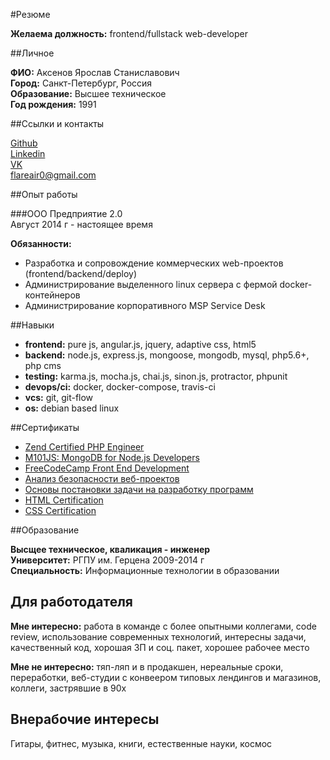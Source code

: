 #Резюме

**Желаема должность:** frontend/fullstack web-developer

##Личное

**ФИО:** Аксенов Ярослав Станиславович  
**Город:** Санкт-Петербург, Россия  
**Образование:** Высшее техническое  
**Год рождения:** 1991

##Ссылки и контакты

[Github](https://github.com/flareair/)  
[Linkedin](https://www.linkedin.com/in/axenov-yaroslav-65165075)  
[VK](https://vk.com/yarapryanik)  
flareair0@gmail.com

##Опыт работы

###ООО Предприятие 2.0  
Август 2014 г - настоящее время  

**Обязанности:**

- Разработка и сопровождение коммерческих web-проектов (frontend/backend/deploy)
- Администрирование выделенного linux сервера с фермой docker-контейнеров
- Администрирование корпоративного MSP Service Desk

##Навыки

- **frontend:** pure js, angular.js, jquery, adaptive css, html5  
- **backend:** node.js, express.js, mongoose, mongodb, mysql, php5.6+, php cms  
- **testing:** karma.js, mocha.js, chai.js, sinon.js, protractor, phpunit  
- **devops/ci:** docker, docker-compose, travis-ci  
- **vcs:** git, git-flow  
- **os:** debian based linux  

##Cертификаты

- [Zend Certified PHP Engineer](http://www.zend.com/en/yellow-pages/ZEND027838)
- [M101JS: MongoDB for Node.js Developers](https://university.mongodb.com/course_completion/11c8fba976934623b8c599c494b3e84f)
- [FreeCodeCamp Front End Development](https://www.freecodecamp.com/flareair/front-end-certification)
- [Анализ безопасности веб-проектов](https://stepic.org/certificate/edae0f0025b033b43308a6ac45b7ebeb0f0eb8e8.pdf)
- [Основы постановки задачи на разработку программ](https://stepic.org/certificate/8fbb4bffc8414dbe4abfabfae282b54e058fd0dc.pdf)
- [HTML Certification](https://certification.mail.ru/certificates/44dd13e6-7784-49d3-8c79-fae58617d989/)
- [CSS Certification](https://certification.mail.ru/certificates/5dcab38b-e9ab-4323-87e4-50ca4f4ce178/)


##Образование

**Высщее техническое, кваликация - инженер**  
**Университет:** РГПУ им. Герцена 2009-2014 г  
**Специальность:** Информационные технологии в образовании  

## Для работодателя

**Мне интересно:** работа в команде с более опытными коллегами, code review, использование современных технологий, интересны задачи, качественный код, хорошая ЗП и соц. пакет, хорошее рабочее место  

**Мне не интересно:** тяп-ляп и в продакшен, нереальные сроки, переработки, веб-студии с конвеером типовых лендингов и магазинов, коллеги, застрявшие в 90х  

## Внерабочие интересы

Гитары, фитнес, музыка, книги, естественные науки, космос
